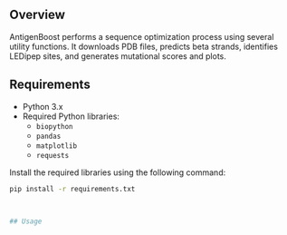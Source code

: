 ## Overview

AntigenBoost performs a sequence optimization process using several utility functions. It downloads PDB files, predicts beta strands, identifies LEDipep sites, and generates mutational scores and plots.

## Requirements

- Python 3.x
- Required Python libraries:
  - `biopython`
  - `pandas`
  - `matplotlib`
  - `requests`

Install the required libraries using the following command:

```bash
pip install -r requirements.txt



## Usage
